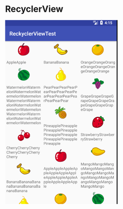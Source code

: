 # RecyclerView
![](https://github.com/HBU/AndroidDemo/blob/master/chapter05/ReckyclerViewTest/RecyclerView.png)
